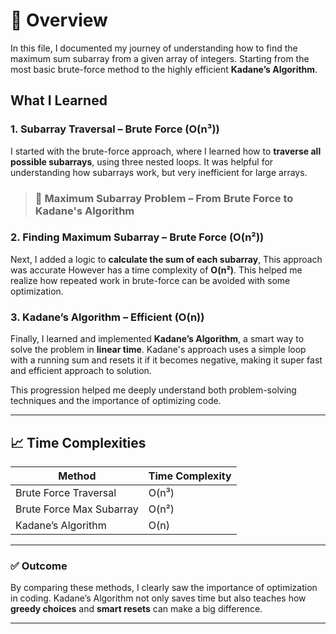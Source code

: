 # 🚀 Overview
In this file, I documented my journey of understanding how to find the maximum sum subarray from a given array of integers.
Starting from the most basic brute-force method to the highly efficient **Kadane’s Algorithm**.

## What I Learned

### 1. **Subarray Traversal – Brute Force (O(n³))**
I started with the brute-force approach, where I learned how to **traverse all possible subarrays**, using three nested loops. It was helpful for understanding how subarrays work, but very inefficient for large arrays.

> ### 📂 Maximum Subarray Problem – From Brute Force to Kadane's Algorithm

### 2. **Finding Maximum Subarray – Brute Force (O(n²))**
Next, I added a logic to **calculate the sum of each subarray**, This approach was accurate However has a time complexity of **O(n²)**. This helped me realize how repeated work in brute-force can be avoided with some optimization.

### 3. **Kadane’s Algorithm – Efficient (O(n))**
Finally, I learned and implemented **Kadane’s Algorithm**, a smart way to solve the problem in **linear time**. 
Kadane's approach uses a simple loop with a running sum and resets it if it becomes negative, making it super fast and efficient approach to solution. 

This progression helped me deeply understand both problem-solving techniques and the importance of optimizing code.

---
## 📈 Time Complexities

| Method                   | Time Complexity |
| ------------------------ | --------------- |
| Brute Force Traversal    | O(n³)           |
| Brute Force Max Subarray | O(n²)           |
| Kadane’s Algorithm       | O(n)            |

---

### ✅ Outcome

By comparing these methods, I clearly saw the importance of optimization in coding. Kadane’s Algorithm not only saves time but also teaches how **greedy choices** and **smart resets** can make a big difference.

---
